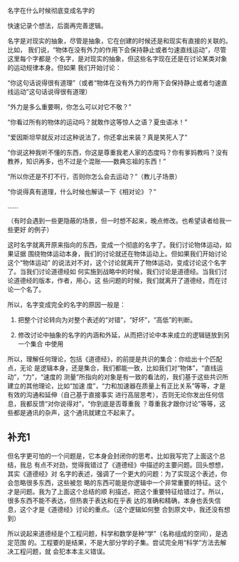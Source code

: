     
名字在什么时候彻底变成名字的

快速记录个想法，后面再完善逻辑。

名字是对现实的抽象，尽管是抽象，它在创建的时候还是和现实有直接的关联的。比如，
我们说，“物体在没有外力的作用下会保持静止或者匀速直线运动”，尽管这里每个字都是
个名字，是对现实的抽象，但这些名字现在还是在讨论某类对象的运动规律本身。但如果
我们开始讨论：

  “你这句话说得很有道理”（或者“物体在没有外力的作用下会保持静止或者匀速直
  线运动”这句话说得很有道理）

  “外力是多么重要啊，你怎么可以对它不敬？”

  “你看过所有的物体的运动吗？就敢作这等惊人之语？夏虫语冰！”

  “爱因斯坦早就反对过这种说法了，你还拿出来装？真是笑死人了”

  “你说这种我听不懂的东西，你这是尊重我老人家的态度吗？你有爹妈教吗？没有
  教养，知识再多，也不过是个混账——数典忘祖的东西！”

  “所以你还是不打不行，否则你怎么会去运动？”（教儿子场景）

  “你说得真有道理，什么时候也解读一下《相对论》？”

  ……

（有时会遇到一些更隐蔽的场景，但一时想不起来，晚点修改。也希望读者给我一些更好
的例子）

这时名字就离开原来指向的东西，变成一个彻底的名字了。我们讨论物体运动，如果证据
围绕物体运动本身，我们的讨论就还在物体运动上。但如果我们开始讨论这个“物体运动”
的说法对不对，这个讨论就离开了物体运动，变成讨论这个名字了。当我们讨论道德经如
何实施到战略中的时候，我们讨论是道德经。当我们讨论道德经的版本，作者，用心，这
些问题的时候，我们就离开了道德经，而在讨论一个名了。

所以，名字变成完全的名字的原因一般是：

1. 把整个讨论转向为对整个表述的“对错”，“好坏”，“高低”的判断。

2. 修改讨论中抽象的名字的内涵和外延，从而把讨论中本来成立的逻辑链放到另一个集合
  中使用

所以，理解任何理论，包括《道德经》，的前提是共识的集合：你给出十个匹配点，无论
是逻辑本身，还是集合，我们都能一致，比如我们对“物体”，“直线运动”，“力”，“速度的
测量”所指向的对象是有一致的看法的，我们基于这些共识所建立的其他理论，比如“加速
度”，“力和加速器在质量上有正比关系”等等，才是有效的沟通和延伸（自己基于直接事实
进行高层思考），否则无论你发出任何信息，我都反馈“对你说得对”，“你到底是否尊重我
？尊重我才跟你讨论”等等，这些都是通讯的杂声，这个通讯就建立不起来了。
  
## 补充1
但名字更可怕的一个问题是，它本身会封闭你的思考。比如我写完了上面这个总结，我总
有点不对劲，觉得我错过了《道德经》中描述的主要问题。回头想想，其实《道德经》对
名字的表述，强调了一个更大的问题：为了实现这个表述，你会忽略很多东西，这些被忽
略的东西可能是你逻辑中一个非常重要的特征。这个才是问题。我为了上面这个总结的顺
利描述，把这个重要特征给错过了。所以，很多东西不能不表达，但热衷于表达和在乎表
达的准确和精确，本身也丢失信息，这个才是《道德经》讨论的重点。（这个逻辑如何整
合到原文中，我还没有想到）

所以说起来道德经是个工程问题，科学和数学是种“学”（名称组成的空间），是选定范围
的。工程要的是结果，不是大部分学的子集。尝试完全用“科学”方法去解决工程问题，就
会犯本本主义错误。
